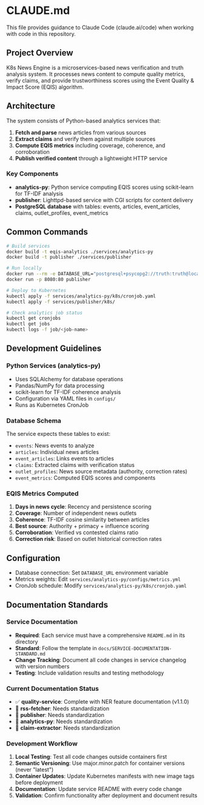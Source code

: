 # CLAUDE.md

This file provides guidance to Claude Code (claude.ai/code) when working with code in this repository.

## Project Overview

K8s News Engine is a microservices-based news verification and truth analysis system. It processes news content to compute quality metrics, verify claims, and provide trustworthiness scores using the Event Quality & Impact Score (EQIS) algorithm.

## Architecture

The system consists of Python-based analytics services that:
1. **Fetch and parse** news articles from various sources
2. **Extract claims** and verify them against multiple sources
3. **Compute EQIS metrics** including coverage, coherence, and corroboration
4. **Publish verified content** through a lightweight HTTP service

### Key Components
- **analytics-py**: Python service computing EQIS scores using scikit-learn for TF-IDF analysis
- **publisher**: Lighttpd-based service with CGI scripts for content delivery
- **PostgreSQL database** with tables: events, articles, event_articles, claims, outlet_profiles, event_metrics

## Common Commands

```bash
# Build services
docker build -t eqis-analytics ./services/analytics-py
docker build -t publisher ./services/publisher

# Run locally
docker run --rm -e DATABASE_URL="postgresql+psycopg2://truth:truth@localhost:5432/truthdb" eqis-analytics
docker run -p 8080:80 publisher

# Deploy to Kubernetes
kubectl apply -f services/analytics-py/k8s/cronjob.yaml
kubectl apply -f services/publisher/k8s/

# Check analytics job status
kubectl get cronjobs
kubectl get jobs
kubectl logs -f job/<job-name>
```

## Development Guidelines

### Python Services (analytics-py)
- Uses SQLAlchemy for database operations
- Pandas/NumPy for data processing
- scikit-learn for TF-IDF coherence analysis
- Configuration via YAML files in `configs/`
- Runs as Kubernetes CronJob

### Database Schema
The service expects these tables to exist:
- `events`: News events to analyze
- `articles`: Individual news articles
- `event_articles`: Links events to articles
- `claims`: Extracted claims with verification status
- `outlet_profiles`: News source metadata (authority, correction rates)
- `event_metrics`: Computed EQIS scores and components

### EQIS Metrics Computed
1. **Days in news cycle**: Recency and persistence scoring
2. **Coverage**: Number of independent news outlets
3. **Coherence**: TF-IDF cosine similarity between articles
4. **Best source**: Authority + primacy + influence scoring
5. **Corroboration**: Verified vs contested claims ratio
6. **Correction risk**: Based on outlet historical correction rates

## Configuration

- Database connection: Set `DATABASE_URL` environment variable
- Metrics weights: Edit `services/analytics-py/configs/metrics.yml`
- CronJob schedule: Modify `services/analytics-py/k8s/cronjob.yaml`

## Documentation Standards

### Service Documentation
- **Required**: Each service must have a comprehensive `README.md` in its directory
- **Standard**: Follow the template in `docs/SERVICE-DOCUMENTATION-STANDARD.md`
- **Change Tracking**: Document all code changes in service changelog with version numbers
- **Testing**: Include validation results and testing methodology

### Current Documentation Status
- ✅ **quality-service**: Complete with NER feature documentation (v1.1.0)
- 🔄 **rss-fetcher**: Needs standardization
- 🔄 **publisher**: Needs standardization  
- 🔄 **analytics-py**: Needs standardization
- 🔄 **claim-extractor**: Needs standardization

### Development Workflow
1. **Local Testing**: Test all code changes outside containers first
2. **Semantic Versioning**: Use major.minor.patch for container versions (never "latest")
3. **Container Updates**: Update Kubernetes manifests with new image tags before deployment
4. **Documentation**: Update service README with every code change
5. **Validation**: Confirm functionality after deployment and document results